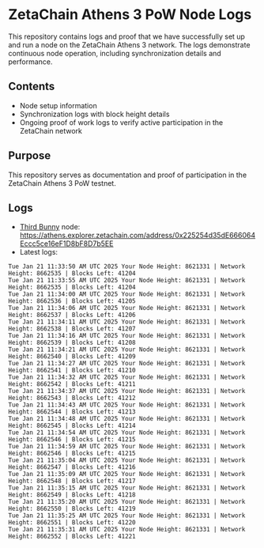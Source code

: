 # ZetaChain Athens 3 PoW Node Logs
This repository contains logs and proof that we have successfully set up and run a node on the ZetaChain Athens 3 network. The logs demonstrate continuous node operation, including synchronization details and performance.

## Contents
- Node setup information
- Synchronization logs with block height details
- Ongoing proof of work logs to verify active participation in the ZetaChain network

## Purpose
This repository serves as documentation and proof of participation in the ZetaChain Athens 3 PoW testnet.

## Logs

- [Third Bunny](https://thirdbunny.xyz/) node: https://athens.explorer.zetachain.com/address/0x225254d35dE666064Eccc5ce16eF1D8bF8D7b5EE
- Latest logs:
```
Tue Jan 21 11:33:50 AM UTC 2025 Your Node Height: 8621331 | Network Height: 8662535 | Blocks Left: 41204
Tue Jan 21 11:33:55 AM UTC 2025 Your Node Height: 8621331 | Network Height: 8662535 | Blocks Left: 41204
Tue Jan 21 11:34:00 AM UTC 2025 Your Node Height: 8621331 | Network Height: 8662536 | Blocks Left: 41205
Tue Jan 21 11:34:06 AM UTC 2025 Your Node Height: 8621331 | Network Height: 8662537 | Blocks Left: 41206
Tue Jan 21 11:34:11 AM UTC 2025 Your Node Height: 8621331 | Network Height: 8662538 | Blocks Left: 41207
Tue Jan 21 11:34:16 AM UTC 2025 Your Node Height: 8621331 | Network Height: 8662539 | Blocks Left: 41208
Tue Jan 21 11:34:21 AM UTC 2025 Your Node Height: 8621331 | Network Height: 8662540 | Blocks Left: 41209
Tue Jan 21 11:34:27 AM UTC 2025 Your Node Height: 8621331 | Network Height: 8662541 | Blocks Left: 41210
Tue Jan 21 11:34:32 AM UTC 2025 Your Node Height: 8621331 | Network Height: 8662542 | Blocks Left: 41211
Tue Jan 21 11:34:37 AM UTC 2025 Your Node Height: 8621331 | Network Height: 8662543 | Blocks Left: 41212
Tue Jan 21 11:34:43 AM UTC 2025 Your Node Height: 8621331 | Network Height: 8662544 | Blocks Left: 41213
Tue Jan 21 11:34:48 AM UTC 2025 Your Node Height: 8621331 | Network Height: 8662545 | Blocks Left: 41214
Tue Jan 21 11:34:54 AM UTC 2025 Your Node Height: 8621331 | Network Height: 8662546 | Blocks Left: 41215
Tue Jan 21 11:34:59 AM UTC 2025 Your Node Height: 8621331 | Network Height: 8662546 | Blocks Left: 41215
Tue Jan 21 11:35:04 AM UTC 2025 Your Node Height: 8621331 | Network Height: 8662547 | Blocks Left: 41216
Tue Jan 21 11:35:09 AM UTC 2025 Your Node Height: 8621331 | Network Height: 8662548 | Blocks Left: 41217
Tue Jan 21 11:35:15 AM UTC 2025 Your Node Height: 8621331 | Network Height: 8662549 | Blocks Left: 41218
Tue Jan 21 11:35:20 AM UTC 2025 Your Node Height: 8621331 | Network Height: 8662550 | Blocks Left: 41219
Tue Jan 21 11:35:25 AM UTC 2025 Your Node Height: 8621331 | Network Height: 8662551 | Blocks Left: 41220
Tue Jan 21 11:35:31 AM UTC 2025 Your Node Height: 8621331 | Network Height: 8662552 | Blocks Left: 41221
```
